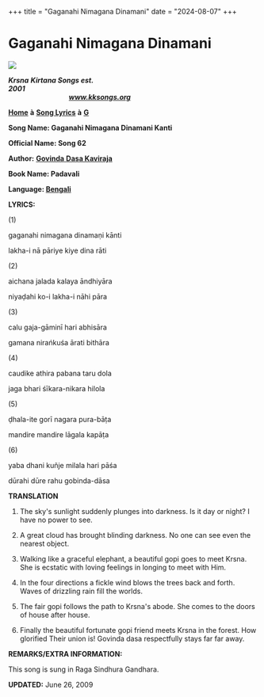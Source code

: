 +++
title = "Gaganahi Nimagana Dinamani"
date = "2024-08-07"
+++

# Gaganahi Nimagana Dinamani
**[![](http://kksongs.org/image_files/image002.jpg)](http://kksongs.org/)**

**_Krsna_** **_Kirtana Songs est. 2001_**                                                                                                                                                      **_www.kksongs.org_**

**[Home](http://kksongs.org/)** **à** **[Song Lyrics](http://kksongs.org/lyrics.html)** **à** **[G](http://kksongs.org/songs/song_g.html)**

**Song Name: Gaganahi Nimagana Dinamani Kanti**

**Official Name: Song 62**

**Author:** [**Govinda** **Dasa Kaviraja**](http://kksongs.org/authors/list/govindadasa.html)

**Book Name: Padavali**

**Language: [Bengali](http://kksongs.org/language/list/bengali.html)**

**LYRICS:**

(1)

gaganahi nimagana dinamaṇi kānti

lakha-i nā pāriye kiye dina rāti

(2)

aichana jalada kalaya āndhiyāra

niyaḍahi ko-i lakha-i nāhi pāra

(3)

calu gaja-gāminī hari abhisāra

gamana nirańkuśa ārati bithāra

(4)

caudike athira pabana taru dola

jaga bhari śīkara-nikara hilola

(5)

ḍhala-ite gorī nagara pura-bāṭa

mandire mandire lāgala kapāṭa

(6)

yaba dhani kuñje milala hari pāśa

dūrahi dūre rahu gobinda-dāsa

**TRANSLATION**

1) The sky's sunlight suddenly plunges into darkness. Is it day or night? I have no power to see.

2) A great cloud has brought blinding darkness. No one can see even the nearest object.

3) Walking like a graceful elephant, a beautiful gopi goes to meet Krsna. She is ecstatic with loving feelings in longing to meet with Him.

4) In the four directions a fickle wind blows the trees back and forth. Waves of drizzling rain fill the worlds.

5) The fair gopi follows the path to Krsna's abode. She comes to the doors of house after house.

6) Finally the beautiful fortunate gopi friend meets Krsna in the forest. How glorified Their union is! Govinda dasa respectfully stays far far away.

**REMARKS/EXTRA INFORMATION:**

This song is sung in Raga Sindhura Gandhara.

**UPDATED:** June 26, 2009